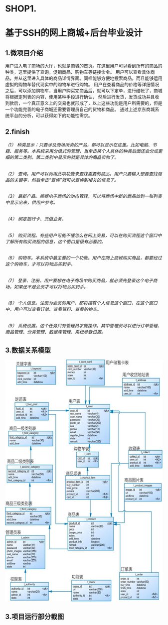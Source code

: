 # SHOP1.
<h1>基于SSH的网上商城+后台毕业设计</h1>  
<h2>1.微项目介绍</h2>

用户进入电子商场的大厅，也就是商城的首页。在这里用户可以看到所有的商品的种类，这里提供了查询，促销商品、购物车等链接命令。
用户可以查看具体商品，并从这里进入具体的商品详情界面。同样能够方便地搜索商品，而且能够运用虚拟的购物车替代现实中的购物车进行购物。
用户在查看商品的价格等详细情况之后，可以添加购物车，当用户购买完商品后，就可以下定单，进行结帐了，商城将根据定列表的内容，使用某种手段进行确认，
然后进行发货，发货成功并且收到款后，一个真正意义上的交易也就形成了，以上这些功能是用户所需要的，但是一个功能完善的电子商城还需要管理员自己的货物和商品。
通过上述京东商城系统平台的分析，可以获得如下的功能性需求。
<h2>2.finish</h2>
<h6>（1） 种类显示：只要涉及商场所卖的产品，都可以显示在这里。比如电脑、书籍、服务等。本系统采用分级式的管理，当单击某个人具体的种类后面还会分成更细的第二类别。第二类别中显示的就是具体的商品实物了。</h6>
<h6>（2） 查询。用户可以利用此项功能来查找需要的商品。用户只要输入想要查找商品的关键字，然后单击“查询”就可以查询到相关的信息了。</h6>
<h6>（3） 最新产品。根据电子商场的动态管理，可以将商场中新的商品放到一张列表中显示出来，供用户参考。</h6>
<h6>（4） 绑定银行卡、充值业务。</h6>
<h6>（5） 购买流程。有些用户可能不懂怎么在网上交易，可以在购买流程这个窗口中了解所有购买流程的信息，这个窗口是很有必要的。</h6>
<h6>（6） 购物车。本系统中最主要的一个功能。用户在网上商城购买商品，都要经过这个购物车，才可以将物品买到手。</h6>
<h6>（7） 登录、注册。用户要想在电子商场中购买商品，就必须先登录这个电子商场，如果还不是会员才可以将物品买到手。</h6>
<h6>（8） 个人信息。注册为会员的用户，都将拥有个人信息这个窗口，在这个窗口中，用户可以查看订单、查看资料、查看购物车。</h6>
<h6>（9） 系统设置。这个任务只有管理员才能操作。其中管理员可以进行订单管理、商品管理、分类管理、数据库管理、系统参数设置。</h6>
<h2>3.数据关系模型</h2>
<img src="https://github.com/daijiangping/SHOP1.0/blob/master/WebRoot/jietu/model.jpg"/>
<h2>3.项目运行部分截图</h2>



